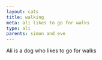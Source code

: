 ```yaml
---
layout: cats
title: walking
meta: ali likes to go for walks
type: ali
parents: simon and eve
---
```


Ali is a dog who likes to go for walks
